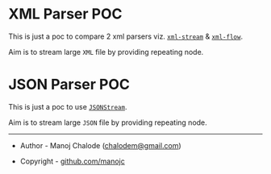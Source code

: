 # XML Parser POC

This is just a poc to compare 2 xml parsers viz. [`xml-stream`](https://www.npmjs.com/package/xml-stream) & [`xml-flow`](https://www.npmjs.com/package/xml-flow).

Aim is to stream large `XML` file by providing repeating node.

# JSON Parser POC

This is just a poc to use [`JSONStream`](https://www.npmjs.com/package/JSONStream).

Aim is to stream large `JSON` file by providing repeating node.

---

- Author - Manoj Chalode (chalodem@gmail.com)

- Copyright - [github.com/manojc](https://github.com/manojc)
